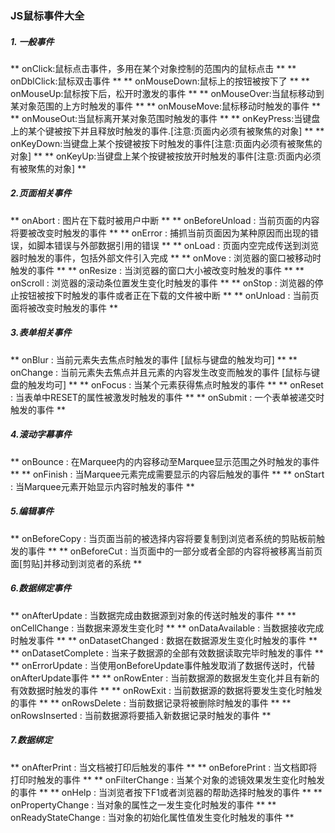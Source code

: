 ### JS鼠标事件大全

  ##### 1. 一般事件
  ** onClick:鼠标点击事件，多用在某个对象控制的范围内的鼠标点击 **
  ** onDblClick:鼠标双击事件 **
  ** onMouseDown:鼠标上的按钮被按下了 **
  ** onMouseUp:鼠标按下后，松开时激发的事件 **
  ** onMouseOver:当鼠标移动到某对象范围的上方时触发的事件 **
  ** onMouseMove:鼠标移动时触发的事件 **
  ** onMouseOut:当鼠标离开某对象范围时触发的事件 **
  ** onKeyPress:当键盘上的某个键被按下并且释放时触发的事件.[注意:页面内必须有被聚焦的对象] **
  ** onKeyDown:当键盘上某个按键被按下时触发的事件[注意:页面内必须有被聚焦的对象] **
  ** onKeyUp:当键盘上某个按键被按放开时触发的事件[注意:页面内必须有被聚焦的对象] **

  ##### 2.页面相关事件
  ** onAbort : 图片在下载时被用户中断 **
  ** onBeforeUnload : 当前页面的内容将要被改变时触发的事件 **
  ** onError : 捕抓当前页面因为某种原因而出现的错误，如脚本错误与外部数据引用的错误 **
  ** onLoad : 页面内空完成传送到浏览器时触发的事件，包括外部文件引入完成 **
  ** onMove : 浏览器的窗口被移动时触发的事件 **
  ** onResize : 当浏览器的窗口大小被改变时触发的事件 **
  ** onScroll :  浏览器的滚动条位置发生变化时触发的事件 **
  ** onStop : 浏览器的停止按钮被按下时触发的事件或者正在下载的文件被中断 **
  ** onUnload :  当前页面将被改变时触发的事件  **

  ##### 3.表单相关事件
  ** onBlur : 当前元素失去焦点时触发的事件 [鼠标与键盘的触发均可] **
  ** onChange : 当前元素失去焦点并且元素的内容发生改变而触发的事件 [鼠标与键盘的触发均可] **
  ** onFocus : 当某个元素获得焦点时触发的事件 **
  ** onReset : 当表单中RESET的属性被激发时触发的事件 **
  ** onSubmit : 一个表单被递交时触发的事件  **

  ##### 4.滚动字幕事件
  ** onBounce : 在Marquee内的内容移动至Marquee显示范围之外时触发的事件 **
  ** onFinish : 当Marquee元素完成需要显示的内容后触发的事件 **
  ** onStart : 当Marquee元素开始显示内容时触发的事件 **

  ##### 5.编辑事件
  ** onBeforeCopy : 当页面当前的被选择内容将要复制到浏览者系统的剪贴板前触发的事件 **
  ** onBeforeCut : 当页面中的一部分或者全部的内容将被移离当前页面[剪贴]并移动到浏览者的系统 **

  ##### 6.数据绑定事件
  ** onAfterUpdate : 当数据完成由数据源到对象的传送时触发的事件 **
  ** onCellChange : 当数据来源发生变化时 **
  ** onDataAvailable : 当数据接收完成时触发事件 **
  ** onDatasetChanged : 数据在数据源发生变化时触发的事件 **
  ** onDatasetComplete : 当来子数据源的全部有效数据读取完毕时触发的事件 **
  ** onErrorUpdate :  当使用onBeforeUpdate事件触发取消了数据传送时，代替onAfterUpdate事件 **
  ** onRowEnter : 当前数据源的数据发生变化并且有新的有效数据时触发的事件 **
  ** onRowExit : 当前数据源的数据将要发生变化时触发的事件 **
  ** onRowsDelete : 当前数据记录将被删除时触发的事件 **
  ** onRowsInserted : 当前数据源将要插入新数据记录时触发的事件 **

  ##### 7.数据绑定
  ** onAfterPrint : 当文档被打印后触发的事件 **
  ** onBeforePrint : 当文档即将打印时触发的事件 **
  ** onFilterChange : 当某个对象的滤镜效果发生变化时触发的事件 **
  ** onHelp : 当浏览者按下F1或者浏览器的帮助选择时触发的事件 **
  ** onPropertyChange : 当对象的属性之一发生变化时触发的事件 **
  ** onReadyStateChange : 当对象的初始化属性值发生变化时触发的事件 **
